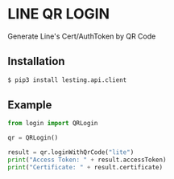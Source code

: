 # LINE QR LOGIN
Generate Line's Cert/AuthToken by QR Code 

Installation
------------
```bash
$ pip3 install lesting.api.client
```

Example
------------
```python
from login import QRLogin

qr = QRLogin()

result = qr.loginWithQrCode("lite")
print("Access Token: " + result.accessToken)
print("Certificate: " + result.certificate)
```